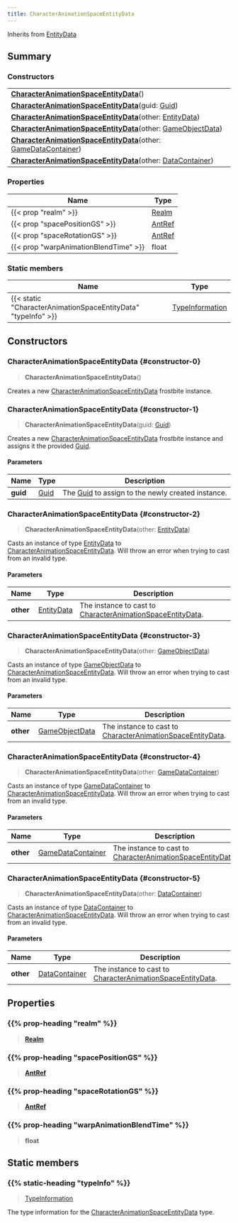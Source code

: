 ```yaml
---
title: CharacterAnimationSpaceEntityData
---
```


Inherits from 
[EntityData](/vext/ref/fb/entitydata)

## Summary
### Constructors
| |
| ----------- |
| **[CharacterAnimationSpaceEntityData](#constructor-0)**() |
| **[CharacterAnimationSpaceEntityData](#constructor-1)**(guid: [Guid](/vext/ref/shared/class/guid)) |
| **[CharacterAnimationSpaceEntityData](#constructor-2)**(other: [EntityData](/vext/ref/fb/entitydata)) |
| **[CharacterAnimationSpaceEntityData](#constructor-3)**(other: [GameObjectData](/vext/ref/fb/gameobjectdata)) |
| **[CharacterAnimationSpaceEntityData](#constructor-4)**(other: [GameDataContainer](/vext/ref/fb/gamedatacontainer)) |
| **[CharacterAnimationSpaceEntityData](#constructor-5)**(other: [DataContainer](/vext/ref/shared/class/datacontainer)) |

### Properties
| Name | Type |
| ---- | ---- |
| {{< prop "realm" >}} | [Realm](/vext/ref/fb/realm) |
| {{< prop "spacePositionGS" >}} | [AntRef](/vext/ref/fb/antref) |
| {{< prop "spaceRotationGS" >}} | [AntRef](/vext/ref/fb/antref) |
| {{< prop "warpAnimationBlendTime" >}} | float |

### Static members
| Name | Type |
| ---- | ---- |
| {{< static "CharacterAnimationSpaceEntityData" "typeInfo" >}} | [TypeInformation](/vext/ref/shared/class/typeinformation) |

## Constructors
### CharacterAnimationSpaceEntityData {#constructor-0}
> **CharacterAnimationSpaceEntityData**()

Creates a new [CharacterAnimationSpaceEntityData](/vext/ref/fb/characteranimationspaceentitydata) frostbite instance.

### CharacterAnimationSpaceEntityData {#constructor-1}
> **CharacterAnimationSpaceEntityData**(guid: [Guid](/vext/ref/shared/class/guid))

Creates a new [CharacterAnimationSpaceEntityData](/vext/ref/fb/characteranimationspaceentitydata) frostbite instance and assigns it the provided [Guid](/vext/ref/shared/class/guid).

#### Parameters
| Name | Type | Description |
| ---- | ---- | ----------- |
| **guid** | [Guid](/vext/ref/shared/class/guid) | The [Guid](/vext/ref/shared/class/guid) to assign to the newly created instance. |

### CharacterAnimationSpaceEntityData {#constructor-2}
> **CharacterAnimationSpaceEntityData**(other: [EntityData](/vext/ref/fb/entitydata))

Casts an instance of type [EntityData](/vext/ref/fb/entitydata) to [CharacterAnimationSpaceEntityData](/vext/ref/fb/characteranimationspaceentitydata). Will throw an error when trying to cast from an invalid type.

#### Parameters
| Name | Type | Description |
| ---- | ---- | ----------- |
| **other** | [EntityData](/vext/ref/fb/entitydata) | The instance to cast to [CharacterAnimationSpaceEntityData](/vext/ref/fb/characteranimationspaceentitydata). |

### CharacterAnimationSpaceEntityData {#constructor-3}
> **CharacterAnimationSpaceEntityData**(other: [GameObjectData](/vext/ref/fb/gameobjectdata))

Casts an instance of type [GameObjectData](/vext/ref/fb/gameobjectdata) to [CharacterAnimationSpaceEntityData](/vext/ref/fb/characteranimationspaceentitydata). Will throw an error when trying to cast from an invalid type.

#### Parameters
| Name | Type | Description |
| ---- | ---- | ----------- |
| **other** | [GameObjectData](/vext/ref/fb/gameobjectdata) | The instance to cast to [CharacterAnimationSpaceEntityData](/vext/ref/fb/characteranimationspaceentitydata). |

### CharacterAnimationSpaceEntityData {#constructor-4}
> **CharacterAnimationSpaceEntityData**(other: [GameDataContainer](/vext/ref/fb/gamedatacontainer))

Casts an instance of type [GameDataContainer](/vext/ref/fb/gamedatacontainer) to [CharacterAnimationSpaceEntityData](/vext/ref/fb/characteranimationspaceentitydata). Will throw an error when trying to cast from an invalid type.

#### Parameters
| Name | Type | Description |
| ---- | ---- | ----------- |
| **other** | [GameDataContainer](/vext/ref/fb/gamedatacontainer) | The instance to cast to [CharacterAnimationSpaceEntityData](/vext/ref/fb/characteranimationspaceentitydata). |

### CharacterAnimationSpaceEntityData {#constructor-5}
> **CharacterAnimationSpaceEntityData**(other: [DataContainer](/vext/ref/shared/class/datacontainer))

Casts an instance of type [DataContainer](/vext/ref/shared/class/datacontainer) to [CharacterAnimationSpaceEntityData](/vext/ref/fb/characteranimationspaceentitydata). Will throw an error when trying to cast from an invalid type.

#### Parameters
| Name | Type | Description |
| ---- | ---- | ----------- |
| **other** | [DataContainer](/vext/ref/shared/class/datacontainer) | The instance to cast to [CharacterAnimationSpaceEntityData](/vext/ref/fb/characteranimationspaceentitydata). |

## Properties
### {{% prop-heading "realm" %}}
> **[Realm](/vext/ref/fb/realm)**

### {{% prop-heading "spacePositionGS" %}}
> **[AntRef](/vext/ref/fb/antref)**

### {{% prop-heading "spaceRotationGS" %}}
> **[AntRef](/vext/ref/fb/antref)**

### {{% prop-heading "warpAnimationBlendTime" %}}
> **float**

## Static members
### {{% static-heading "typeInfo" %}}
> [TypeInformation](/vext/ref/shared/class/typeinformation)

The type information for the [CharacterAnimationSpaceEntityData](/vext/ref/fb/characteranimationspaceentitydata) type.

